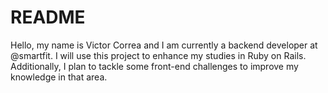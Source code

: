 # README

Hello, my name is Victor Correa and I am currently a backend developer at @smartfit. I will use this project to enhance my studies in Ruby on Rails. Additionally, I plan to tackle some front-end challenges to improve my knowledge in that area.
